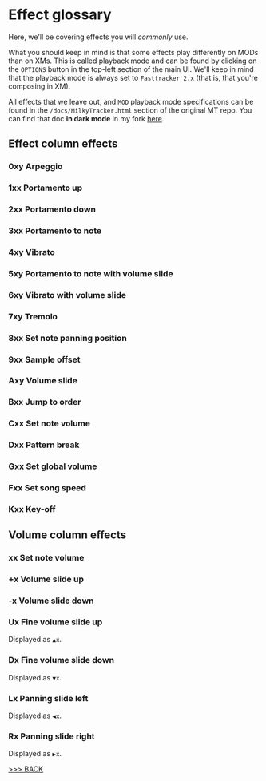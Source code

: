 # Effect glossary

Here, we'll be covering effects you will *commonly* use.

What you should keep in mind is
that some effects play differently on MODs than on XMs.
This is called playback mode and can be found
by clicking on the `OPTIONS` button in the top-left section
of the main UI.
We'll keep in mind that the playback mode is always set to `Fasttracker 2.x`
(that is, that you're composing in XM).

All effects that we leave out, and `MOD` playback mode specifications can be found in the
`/docs/MilkyTracker.html` section of the original MT repo.
You can find that doc **in dark mode** in my fork
[here](https://github.com/bratpeki/MilkyTracker/blob/master/docs/MilkyTracker.html).

## Effect column effects

### 0xy Arpeggio

### 1xx Portamento up

### 2xx Portamento down

### 3xx Portamento to note

### 4xy Vibrato

### 5xy Portamento to note with volume slide

### 6xy Vibrato with volume slide

### 7xy Tremolo

### 8xx Set note panning position

### 9xx Sample offset

### Axy Volume slide

### Bxx Jump to order

### Cxx Set note volume

### Dxx Pattern break

### Gxx Set global volume

### Fxx Set song speed

### Kxx Key-off

## Volume column effects

### xx Set note volume

### +x Volume slide up

### -x Volume slide down

### Ux Fine volume slide up

Displayed as `▲x`.

### Dx Fine volume slide down

Displayed as `▼x`.

### Lx Panning slide left

Displayed as `◀x`.

### Rx Panning slide right

Displayed as `▶x`.

[>>> BACK](../README.md)<br>
